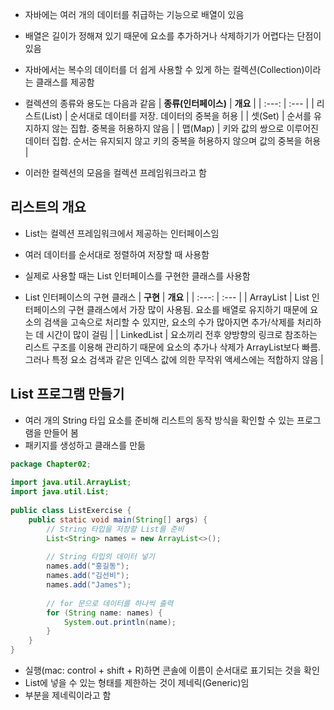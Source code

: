 - 자바에는 여러 개의 데이터를 취급하는 기능으로 배열이 있음
- 배열은 길이가 정해져 있기 때문에 요소를 추가하거나 삭제하기가 어렵다는 단점이 있음
- 자바에서는 복수의 데이터를 더 쉽게 사용할 수 있게 하는 컬렉션(Collection)이라는 클래스를 제공함

- 컬렉션의 종류와 용도는 다음과 같음
| **종류(인터페이스)** | **개요** |
| :---: | :--- |
| 리스트(List) | 순서대로 데이터를 저장. 데이터의 중복을 허용 |
| 셋(Set) | 순서를 유지하지 않는 집합. 중복을 허용하지 않음 |
| 맵(Map) | 키와 값의 쌍으로 이루어진 데이터 집합. 순서는 유지되지 않고 키의 중복을 허용하지 않으며 값의 중복을 허용 |

- 이러한 컬렉션의 모음을 컬렉션 프레임워크라고 함

## 리스트의 개요
- List는 컬렉션 프레임워크에서 제공하는 인터페이스임
- 여러 데이터를 순서대로 정렬하여 저장할 때 사용함
- 실제로 사용할 때는 List 인터페이스를 구현한 클래스를 사용함

- List 인터페이스의 구현 클래스
| **구현** | **개요** |
| :---: | :--- |
| ArrayList | List 인터페이스의 구현 클래스에서 가장 많이 사용됨. 요소를 배열로 유지하기 때문에 요소의 검색을 고속으로 처리할 수 있지만, 요소의 수가 많아지면 추가/삭제를 처리하는 데 시간이 많이 걸림 |
| LinkedList | 요소끼리 전후 양방향의 링크로 참조하는 리스트 구조를 이용해 관리하기 때문에 요소의 추가나 삭제가 ArrayList보다 빠름. 그러나 특정 요소 검색과 같은 인덱스 값에 의한 무작위 액세스에는 적합하지 않음 |

## List 프로그램 만들기
- 여러 개의 String 타입 요소를 준비해 리스트의 동작 방식을 확인할 수 있는 프로그램을 만들어 봄
- 패키지를 생성하고 클래스를 만듦

```java
package Chapter02;  
  
import java.util.ArrayList;  
import java.util.List;  
  
public class ListExercise {  
    public static void main(String[] args) {  
        // String 타입을 저장할 List를 준비  
        List<String> names = new ArrayList<>();  
  
        // String 타입의 데이터 넣기  
        names.add("홍길동");  
        names.add("김선비");  
        names.add("James");  
  
        // for 문으로 데이터를 하나씩 출력  
        for (String name: names) {  
            System.out.println(name);  
        }  
    }  
}
```

- 실행(mac: control + shift + R)하면 콘솔에 이름이 순서대로 표기되는 것을 확인
- List에 넣을 수 있는 형태를 제한하는 것이 제네릭(Generic)임
- <String> 부분을 제네릭이라고 함